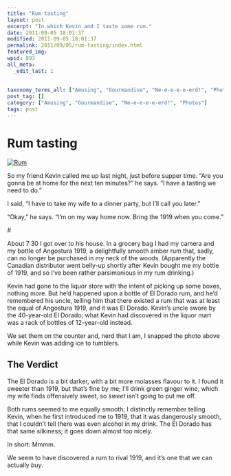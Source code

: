 ```yaml
---
title: "Rum tasting"
layout: post
excerpt: "In which Kevin and I taste some rum."
date: 2011-09-05 18:01:37
modified: 2011-09-05 18:01:37
permalink: 2011/09/05/rum-tasting/index.html
featured_img: 
wpid: 893
all_meta: 
  _edit_last: 1
  
  
taxonomy_terms_all: ["Amusing", "Gourmandise", "Ne-e-e-e-e-erd!", "Photos"]
post_tag: []
category: ["Amusing", "Gourmandise", "Ne-e-e-e-e-erd!", "Photos"]
tags: post
---
```


# Rum tasting

[![Rum](http://farm7.static.flickr.com/6203/6116201547_6a0b07f5ce.jpg)](http://www.flickr.com/photos/pj/6116201547/ "Rum by Patrick Johanneson, on Flickr")

So my friend Kevin called me up last night, just before supper time. “Are you gonna be at home for the next ten minutes?” he says. “I have a tasting we need to do.”

I said, “I have to take my wife to a dinner party, but I’ll call you later.”

“Okay,” he says. “I’m on my way home now. Bring the 1919 when you come.”

\#

About 7:30 I got over to his house. In a grocery bag I had my camera and my bottle of Angostura 1919, a delightfully smooth amber rum that, sadly, can no longer be purchased in my neck of the woods. (Apparently the Canadian distributor went belly-up shortly after Kevin bought me my bottle of 1919, and so I’ve been rather parsimonious in my rum drinking.)

Kevin had gone to the liquor store with the intent of picking up some boxes, nothing more. But he’d happened upon a bottle of El Dorado rum, and he’d remembered his uncle, telling him that there existed a rum that was at least the equal of Angostura 1919, and it was El Dorado. Kevin’s uncle swore by the 40-year-old El Dorado; what Kevin had discovered in the liquor mart was a rack of bottles of 12-year-old instead.

We set them on the counter and, nerd that I am, I snapped the photo above while Kevin was adding ice to tumblers.

**The Verdict**
---------------

The El Dorado is a bit darker, with a bit more molasses flavour to it. I found it sweeter than 1919, but that’s fine by me; I’ll drink green ginger wine, which my wife finds offensively sweet, so *sweet* isn’t going to put me off.

Both rums seemed to me equally smooth; I distinctly remember telling Kevin, when he first introduced me to 1919, that it was dangerously smooth, that I couldn’t tell there was even alcohol in my drink. The El Dorado has that same silkiness; it goes down almost too nicely.

In short: Mmmm.

We seem to have discovered a rum to rival 1919, and it’s one that we can actually *buy*.
